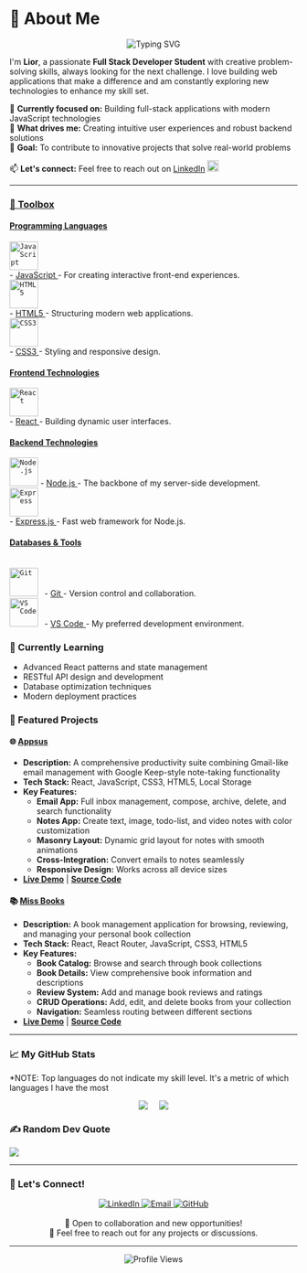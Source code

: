 # 💫 About Me

<div align="center">
    <img src="https://readme-typing-svg.demolab.com?font=Fira+Code&size=22&duration=3000&pause=1000&color=36BCF7&center=true&vCenter=true&width=600&lines=Hi+there!+I'm+Lior+%F0%9F%91%8B;Full+Stack+Developer+Student;Creative+Problem+Solver;Always+Learning+Something+New!" alt="Typing SVG" />
</div>

I'm **Lior**, a passionate **Full Stack Developer Student** with creative problem-solving skills, always looking for the next challenge. I love building web applications that make a difference and am constantly exploring new technologies to enhance my skill set.

🎯 **Currently focused on:** Building full-stack applications with modern JavaScript technologies  
🌟 **What drives me:** Creating intuitive user experiences and robust backend solutions  
🚀 **Goal:** To contribute to innovative projects that solve real-world problems  

📫 **Let's connect:** Feel free to reach out on <a href="https://www.linkedin.com/in/lior-lazar/" target="_blank">LinkedIn</a> <code><img src="https://cdn.worldvectorlogo.com/logos/linkedin-icon-2.svg" alt="LinkedIn" width="20" height="20"/></code>

---
### <ins>🧰 Toolbox</ins>

#### <ins>Programming Languages</ins>
<code><img src="https://raw.github.com/devicons/devicon/master/icons/javascript/javascript-original.svg" alt="JavaScript" width="50" height="50"/> </code> - <a href="https://en.wikipedia.org/wiki/JavaScript"> JavaScript </a> - For creating interactive front-end experiences.
<br/>
<code><img src="https://raw.github.com/devicons/devicon/master/icons/html5/html5-original.svg" alt="HTML5" width="50" height="50"/> </code> - <a href="https://en.wikipedia.org/wiki/HTML5"> HTML5 </a> - Structuring modern web applications.
<br/>
<code><img src="https://raw.github.com/devicons/devicon/master/icons/css3/css3-original.svg" alt="CSS3" width="50" height="50"/> </code> - <a href="https://en.wikipedia.org/wiki/CSS"> CSS3 </a> - Styling and responsive design.

#### <ins>Frontend Technologies</ins>
<code><img src="https://raw.github.com/devicons/devicon/master/icons/react/react-original.svg" alt="React" width="50" height="50"/> </code> - <a href="https://reactjs.org/"> React </a> - Building dynamic user interfaces.
<br/>
<!-- <code><img src="https://raw.github.com/devicons/devicon/master/icons/bootstrap/bootstrap-original.svg" alt="Bootstrap" width="50" height="50"/> </code> - <a href="https://getbootstrap.com/"> Bootstrap </a> - Rapid UI development. -->

#### <ins>Backend Technologies</ins>
<code><img src="https://raw.github.com/devicons/devicon/master/icons/nodejs/nodejs-original-wordmark.svg" alt="Node.js" width="50" height="50"/></code> - <a href="https://en.wikipedia.org/wiki/nodejs"> Node.js </a> - The backbone of my server-side development.
<br/>
<code><img src="https://raw.github.com/devicons/devicon/master/icons/express/express-original.svg" alt="Express" width="50" height="50"/> </code> - <a href="https://expressjs.com/"> Express.js </a> - Fast web framework for Node.js.

#### <ins>Databases & Tools</ins>
<!-- <code><img src="https://raw.github.com/devicons/devicon/master/icons/mongodb/mongodb-original.svg" alt="MongoDB" width="50" height="50"/> </code> - <a href="https://www.mongodb.com/"> MongoDB </a> - NoSQL database for modern applications. -->
<br/>
<code><img src="https://raw.github.com/devicons/devicon/master/icons/git/git-original.svg" alt="Git" width="50" height="50"/> </code> - <a href="https://git-scm.com/"> Git </a> - Version control and collaboration.
<br/>
<code><img src="https://raw.github.com/devicons/devicon/master/icons/vscode/vscode-original.svg" alt="VS Code" width="50" height="50"/> </code> - <a href="https://code.visualstudio.com/"> VS Code </a> - My preferred development environment.

### 🌱 Currently Learning
- Advanced React patterns and state management
- RESTful API design and development
- Database optimization techniques
- Modern deployment practices

### 📁 Featured Projects

#### 🌐 [Appsus](https://github.com/LiorLazar/Appsus)
- **Description:** A comprehensive productivity suite combining Gmail-like email management with Google Keep-style note-taking functionality
- **Tech Stack:** React, JavaScript, CSS3, HTML5, Local Storage
- **Key Features:** 
  - **Email App:** Full inbox management, compose, archive, delete, and search functionality
  - **Notes App:** Create text, image, todo-list, and video notes with color customization
  - **Masonry Layout:** Dynamic grid layout for notes with smooth animations
  - **Cross-Integration:** Convert emails to notes seamlessly
  - **Responsive Design:** Works across all device sizes
- **[Live Demo](https://liorlazar.github.io/Appsus/)** | **[Source Code](https://github.com/LiorLazar/Appsus)**

#### 📚 [Miss Books](https://github.com/LiorLazar/miss-books)
- **Description:** A book management application for browsing, reviewing, and managing your personal book collection
- **Tech Stack:** React, React Router, JavaScript, CSS3, HTML5
- **Key Features:**
  - **Book Catalog:** Browse and search through book collections
  - **Book Details:** View comprehensive book information and descriptions
  - **Review System:** Add and manage book reviews and ratings
  - **CRUD Operations:** Add, edit, and delete books from your collection
  - **Navigation:** Seamless routing between different sections
- **[Live Demo](https://liorlazar.github.io/miss-books/)** | **[Source Code](https://github.com/LiorLazar/miss-books)**
---

### &#x1f4c8; My GitHub Stats
*NOTE: Top languages do not indicate my skill level. It's a metric of which languages I have the most

<div align="center" style="display: flex; justify-content: center; gap: 20px; flex-wrap: wrap;">
    <a href="https://github.com/LiorLazar">
        <img src="https://github-readme-stats.vercel.app/api?username=LiorLazar&theme=dark&hide_border=true&include_all_commits=false&count_private=false">
    </a>
    <a href="https://github.com/LiorLazar">
        <img src="https://github-readme-stats.vercel.app/api/top-langs/?username=LiorLazar&theme=dark&hide_border=true&include_all_commits=false&count_private=false&layout=compact">
    </a>
</div>

### ✍️ Random Dev Quote
![](https://quotes-github-readme.vercel.app/api?type=horizontal&theme=radical)

---

### 🤝 Let's Connect!
<div align="center">
    <a href="https://www.linkedin.com/in/lior-lazar/" target="_blank">
        <img src="https://img.shields.io/badge/LinkedIn-0077B5?style=for-the-badge&logo=linkedin&logoColor=white" alt="LinkedIn">
    </a>
    <a href="mailto:liorlazar3@gmail.com" target="_blank">
        <img src="https://img.shields.io/badge/Email-D14836?style=for-the-badge&logo=gmail&logoColor=white" alt="Email">
    </a>
    <a href="https://github.com/LiorLazar" target="_blank">
        <img src="https://img.shields.io/badge/GitHub-100000?style=for-the-badge&logo=github&logoColor=white" alt="GitHub">
    </a>
</div>

<div align="center">
    <br/>
    💼 Open to collaboration and new opportunities!
    <br/>
    📧 Feel free to reach out for any projects or discussions.
</div>

---

<div align="center">
    <img src="https://komarev.com/ghpvc/?username=LiorLazar&label=Profile%20views&color=0e75b6&style=flat" alt="Profile Views" />
</div>


